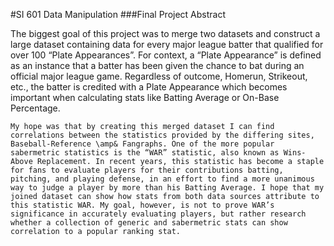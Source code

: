 #SI 601 Data Manipulation
###Final Project Abstract


The biggest goal of this project was to merge two datasets and construct a large dataset containing data for every major league batter that qualified for over 100 “Plate Appearances”. For context, a “Plate Appearance” is defined as an instance that a batter has been given the chance to bat during an official major league game. Regardless of outcome, Homerun, Strikeout, etc., the batter is credited with a Plate Appearance which becomes important when calculating stats like Batting Average or On-Base Percentage.

	My hope was that by creating this merged dataset I can find correlations between the statistics provided by the differing sites, Baseball-Reference \amp& Fangraphs. One of the more popular sabermetric statistics is the “WAR” statistic, also known as Wins-Above Replacement. In recent years, this statistic has become a staple for fans to evaluate players for their contributions batting, pitching, and playing defense, in an effort to find a more unanimous way to judge a player by more than his Batting Average. I hope that my joined dataset can show how stats from both data sources attribute to this statistic WAR. My goal, however, is not to prove WAR’s significance in accurately evaluating players, but rather research whether a collection of generic and sabermetric stats can show correlation to a popular ranking stat.
